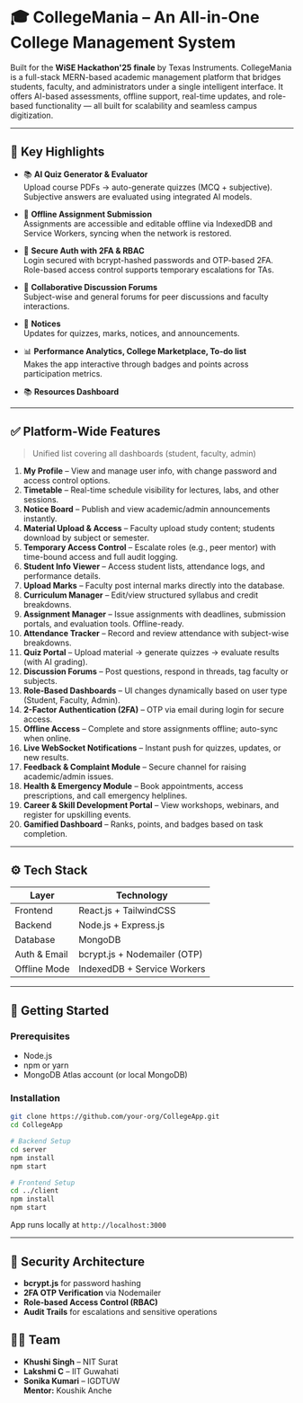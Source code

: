 
# 🎓 CollegeMania – An All-in-One College Management System

Built for the <b>WiSE Hackathon'25 finale</b> by Texas Instruments.
CollegeMania is a full-stack MERN-based academic management platform that bridges students, faculty, and administrators under a single intelligent interface. It offers AI-based assessments, offline support, real-time updates, and role-based functionality — all built for scalability and seamless campus digitization.

---

## 🚀 Key Highlights

- 📚 **AI Quiz Generator & Evaluator**  
  Upload course PDFs → auto-generate quizzes (MCQ + subjective). Subjective answers are evaluated using integrated AI models.

- 🔄 **Offline Assignment Submission**  
  Assignments are accessible and editable offline via IndexedDB and Service Workers, syncing when the network is restored.

- 🔐 **Secure Auth with 2FA & RBAC**  
  Login secured with bcrypt-hashed passwords and OTP-based 2FA. Role-based access control supports temporary escalations for TAs.

- 💬 **Collaborative Discussion Forums**  
  Subject-wise and general forums for peer discussions and faculty interactions.

- 🔔 **Notices**  
  Updates for quizzes, marks, notices, and announcements.

- 📊 **Performance Analytics, College Marketplace, To-do list**  
  Makes the app interactive through badges and points across participation metrics.

- 📚 **Resources Dashboard**  


---

## ✅ Platform-Wide Features

> Unified list covering all dashboards (student, faculty, admin)

1. **My Profile** – View and manage user info, with change password and access control options.
2. **Timetable** – Real-time schedule visibility for lectures, labs, and other sessions.
3. **Notice Board** – Publish and view academic/admin announcements instantly.
4. **Material Upload & Access** – Faculty upload study content; students download by subject or semester.
5. **Temporary Access Control** – Escalate roles (e.g., peer mentor) with time-bound access and full audit logging.
6. **Student Info Viewer** – Access student lists, attendance logs, and performance details.
7. **Upload Marks** – Faculty post internal marks directly into the database.
8. **Curriculum Manager** – Edit/view structured syllabus and credit breakdowns.
9. **Assignment Manager** – Issue assignments with deadlines, submission portals, and evaluation tools. Offline-ready.
10. **Attendance Tracker** – Record and review attendance with subject-wise breakdowns.
11. **Quiz Portal** – Upload material → generate quizzes → evaluate results (with AI grading).
12. **Discussion Forums** – Post questions, respond in threads, tag faculty or subjects.
13. **Role-Based Dashboards** – UI changes dynamically based on user type (Student, Faculty, Admin).
14. **2-Factor Authentication (2FA)** – OTP via email during login for secure access.
15. **Offline Access** – Complete and store assignments offline; auto-sync when online.
16. **Live WebSocket Notifications** – Instant push for quizzes, updates, or new results.
17. **Feedback & Complaint Module** – Secure channel for raising academic/admin issues.
18. **Health & Emergency Module** – Book appointments, access prescriptions, and call emergency helplines.
19. **Career & Skill Development Portal** – View workshops, webinars, and register for upskilling events.
20. **Gamified Dashboard** – Ranks, points, and badges based on task completion.

---

## ⚙️ Tech Stack

| Layer         | Technology                   |
|---------------|------------------------------|
| Frontend      | React.js + TailwindCSS       |
| Backend       | Node.js + Express.js         |
| Database      | MongoDB                      |
| Auth & Email  | bcrypt.js + Nodemailer (OTP) |
| Offline Mode  | IndexedDB + Service Workers  |
                  

---

## 🧪 Getting Started

### Prerequisites

- Node.js
- npm or yarn
- MongoDB Atlas account (or local MongoDB)

### Installation

```bash
git clone https://github.com/your-org/CollegeApp.git
cd CollegeApp

# Backend Setup
cd server
npm install
npm start

# Frontend Setup
cd ../client
npm install
npm start
```

App runs locally at `http://localhost:3000`

---

## 🔐 Security Architecture

- **bcrypt.js** for password hashing
- **2FA OTP Verification** via Nodemailer
- **Role-based Access Control (RBAC)**
- **Audit Trails** for escalations and sensitive operations


## 👨‍💻 Team

- **Khushi Singh** – NIT Surat  
- **Lakshmi C** – IIT Guwahati  
- **Sonika Kumari** – IGDTUW  
**Mentor:** Koushik Anche

